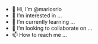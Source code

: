 - 👋 Hi, I’m @mariosrio
- 👀 I’m interested in ...
- 🌱 I’m currently learning ...
- 💞️ I’m looking to collaborate on ...
- 📫 How to reach me ...

<!---
mariosrio/mariosrio is a ✨ special ✨ repository because its `README.md` (this file) appears on your GitHub profile.
You can click the Preview link to take a look at your changes.
--->
